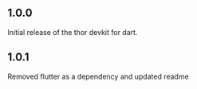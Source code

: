 ## 1.0.0
Initial release of the thor devkit for dart.

## 1.0.1
Removed flutter as a dependency and updated readme

